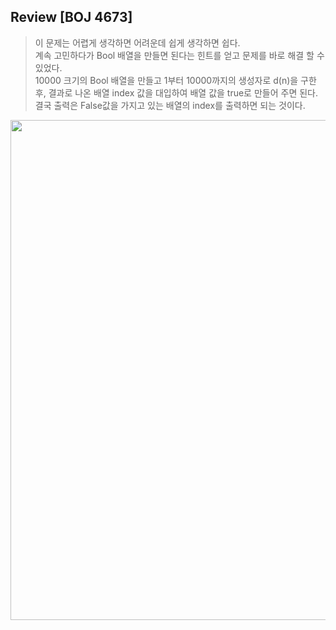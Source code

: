 ## Review [BOJ 4673] #
> 이 문제는 어렵게 생각하면 어려운데 쉽게 생각하면 쉽다.           
계속 고민하다가 Bool 배열을 만들면 된다는 힌트를 얻고 문제를 바로 해결 할 수 있었다.           
10000 크기의 Bool 배열을 만들고 1부터 10000까지의 생성자로 d(n)을 구한 후, 결과로 나온 배열 index 값을 대입하여 배열 값을 true로 만들어 주면 된다. 결국 출력은 False값을 가지고 있는 배열의 index를 출력하면 되는 것이다.


<img src="https://img1.daumcdn.net/thumb/R1280x0/?scode=mtistory2&fname=https%3A%2F%2Fblog.kakaocdn.net%2Fdn%2FAqiID%2FbtrcGpN0Vvp%2FjMso0K7eoJxf6OhyshO1H1%2Fimg.jpg" width="800">
